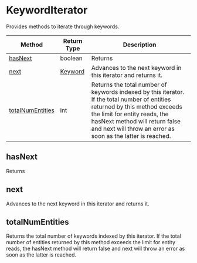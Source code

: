 # KeywordIterator
Provides methods to iterate through keywords.

|Method|Return Type|Description|
|-|-|-
[hasNext](#hasnext)|boolean|Returns <br />
[next](#next)|[Keyword](./Keyword)|Advances to the next keyword in this iterator and returns it.<br />
[totalNumEntities](#totalnumentities)|int|Returns the total number of keywords indexed by this iterator. If the total number of entities returned by this method exceeds the limit for entity reads, the hasNext method will return false and next will throw an error as soon as the latter is reached.<br />

## <a name="hasnext"></a>hasNext
Returns 


## <a name="next"></a>next
Advances to the next keyword in this iterator and returns it.


## <a name="totalnumentities"></a>totalNumEntities
Returns the total number of keywords indexed by this iterator. If the total number of entities returned by this method exceeds the limit for entity reads, the hasNext method will return false and next will throw an error as soon as the latter is reached.


